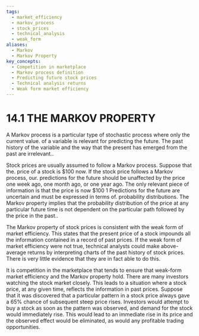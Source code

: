 ```yaml
---
tags:
  - market_efficiency
  - markov_process
  - stock_prices
  - technical_analysis
  - weak_form
aliases:
  - Markov
  - Markov Property
key_concepts:
  - Competition in marketplace
  - Markov process definition
  - Predicting future stock prices
  - Technical analysis returns
  - Weak form market efficiency
---
```


# 14.1 THE MARKOV PROPERTY  

A Markov process is a particular type of stochastic process where only the current value. of a variable is relevant for predicting the future. The past history of the variable and the way that the present has emerged from the past are irrelevant..  

Stock prices are usually assumed to follow a Markov process. Suppose that the. price of a stock is $\$100$ now. If the stock price follows a Markov process, our. predictions for the future should be unaffected by the price one week ago, one month ago, or one year ago. The only relevant piece of information is that the price is now $\$100$ 1 Predictions for the future are uncertain and must be expressed in terms of. probability distributions. The Markov property implies that the probability distribution of the price at any particular future time is not dependent on the particular path followed by the price in the past..  

The Markov property of stock prices is consistent with the weak form of market efficiency. This states that the present price of a stock impounds all the information contained in a record of past prices. If the weak form of market efficiency were not true, technical analysts could make above-average returns by interpreting charts of the past history of stock prices. There is very little evidence that they are in fact able to do this.  

It is competition in the marketplace that tends to ensure that weak-form market efficiency and the Markov property hold. There are many investors watching the stock market closely. This leads to a situation where a stock price, at any given time, reflects the information in past prices. Suppose that it was discovered that a particular pattern in a stock price always gave a $65\%$ chance of subsequent steep price rises. Investors would attempt to buy a stock as soon as the pattern was observed, and demand for the stock would immediately rise. This would lead to an immediate rise in its price and the observed effect would be eliminated, as would any profitable trading opportunities.  
